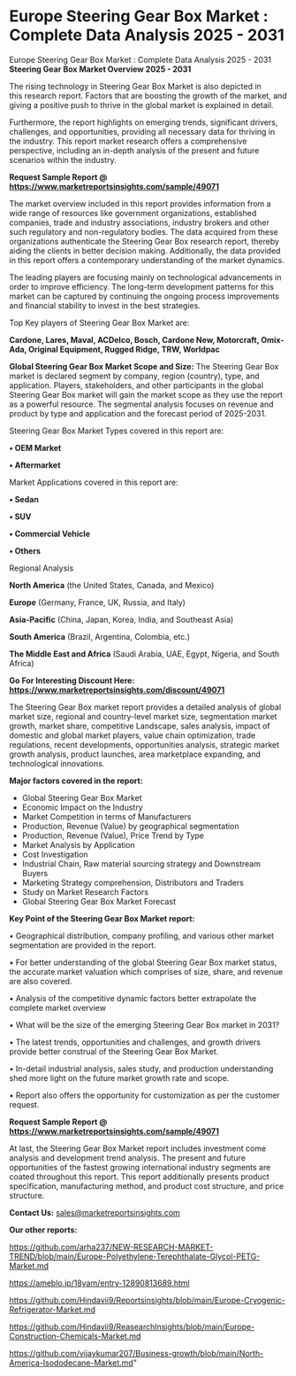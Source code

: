# Europe Steering Gear Box Market : Complete Data Analysis 2025 - 2031
Europe Steering Gear Box Market : Complete Data Analysis 2025 - 2031
<Strong> Steering Gear Box Market Overview 2025 - 2031</strong>

The rising technology in Steering Gear Box Market is also depicted in this research report. Factors that are boosting the growth of the market, and giving a positive push to thrive in the global market is explained in detail.

Furthermore, the report highlights on emerging trends, significant drivers, challenges, and opportunities, providing all necessary data for thriving in the industry. This report market research offers a comprehensive perspective, including an in-depth analysis of the present and future scenarios within the industry.

<strong>Request Sample Report @ <a href=https://www.marketreportsinsights.com/sample/49071>https://www.marketreportsinsights.com/sample/49071</a></strong>

The market overview included in this report provides information from a wide range of resources like government organizations, established companies, trade and industry associations, industry brokers and other such regulatory and non-regulatory bodies. The data acquired from these organizations authenticate the Steering Gear Box research report, thereby aiding the clients in better decision making. Additionally, the data provided in this report offers a contemporary understanding of the market dynamics.

The leading players are focusing mainly on technological advancements in order to improve efficiency. The long-term development patterns for this market can be captured by continuing the ongoing process improvements and financial stability to invest in the best strategies.

Top Key players of Steering Gear Box Market are:

<strong>Cardone, Lares, Maval, ACDelco, Bosch, Cardone New, Motorcraft, Omix-Ada, Original Equipment, Rugged Ridge, TRW, Worldpac</strong>

<strong><b>Global Steering Gear Box Market Scope and Size:</b></strong>
The Steering Gear Box market is declared segment by company, region (country), type, and application. Players, stakeholders, and other participants in the global Steering Gear Box market will gain the market scope as they use the report as a powerful resource. The segmental analysis focuses on revenue and product by type and application and the forecast period of 2025-2031.

Steering Gear Box Market Types covered in this report are:

<strong>•  OEM Market

•  Aftermarket</strong>

Market Applications covered in this report are:

<strong>•  Sedan

•  SUV

•  Commercial Vehicle

•  Others</strong> 

Regional Analysis

<strong>North America</strong> (the United States, Canada, and Mexico)

<strong>Europe</strong> (Germany, France, UK, Russia, and Italy)

<strong>Asia-Pacific</strong> (China, Japan, Korea, India, and Southeast Asia)

<strong>South America</strong> (Brazil, Argentina, Colombia, etc.)

<strong>The Middle East and Africa</strong> (Saudi Arabia, UAE, Egypt, Nigeria, and South Africa)

<strong>Go For Interesting Discount Here: <a href=https://www.marketreportsinsights.com/discount/49071>https://www.marketreportsinsights.com/discount/49071</a></strong>

The Steering Gear Box market report provides a detailed analysis of global market size, regional and country-level market size, segmentation market growth, market share, competitive Landscape, sales analysis, impact of domestic and global market players, value chain optimization, trade regulations, recent developments, opportunities analysis, strategic market growth analysis, product launches, area marketplace expanding, and technological innovations.

<strong><b>Major factors covered in the report:</b></strong>
<ul>
  <li>Global Steering Gear Box Market </li>
  <li>Economic Impact on the Industry</li>
  <li>Market Competition in terms of Manufacturers</li>
  <li>Production, Revenue (Value) by geographical segmentation</li>
  <li>Production, Revenue (Value), Price Trend by Type</li>
  <li>Market Analysis by Application</li>
  <li>Cost Investigation</li>
  <li>Industrial Chain, Raw material sourcing strategy and Downstream Buyers</li>
  <li>Marketing Strategy comprehension, Distributors and Traders</li>
  <li>Study on Market Research Factors</li>
  <li>Global Steering Gear Box Market Forecast</li>
</ul>

<strong><b>Key Point of the Steering Gear Box Market report:</b></strong>

• Geographical distribution, company profiling, and various other market segmentation are provided in the report.

• For better understanding of the global Steering Gear Box market status, the accurate market valuation which comprises of size, share, and revenue are also covered.

• Analysis of the competitive dynamic factors better extrapolate the complete market overview

• What will be the size of the emerging Steering Gear Box market in 2031?

• The latest trends, opportunities and challenges, and growth drivers provide better construal of the Steering Gear Box Market.

• In-detail industrial analysis, sales study, and production understanding shed more light on the future market growth rate and scope.

• Report also offers the opportunity for customization as per the customer request.

<strong>Request Sample Report @ <a href=https://www.marketreportsinsights.com/sample/49071>https://www.marketreportsinsights.com/sample/49071</a></strong>

At last, the Steering Gear Box Market report includes investment come analysis and development trend analysis. The present and future opportunities of the fastest growing international industry segments are coated throughout this report. This report additionally presents product specification, manufacturing method, and product cost structure, and price structure.

<strong>Contact Us:</strong>
sales@marketreportsinsights.com

<strong>Our other reports:</strong>

<a href=https://github.com/arha237/NEW-RESEARCH-MARKET-TREND/blob/main/Europe-Polyethylene-Terephthalate-Glycol-PETG-Market.md>https://github.com/arha237/NEW-RESEARCH-MARKET-TREND/blob/main/Europe-Polyethylene-Terephthalate-Glycol-PETG-Market.md</a>

<a href=https://ameblo.jp/18yam/entry-12890813689.html>https://ameblo.jp/18yam/entry-12890813689.html</a>

<a href=https://github.com/Hindavii9/Reportsinsights/blob/main/Europe-Cryogenic-Refrigerator-Market.md>https://github.com/Hindavii9/Reportsinsights/blob/main/Europe-Cryogenic-Refrigerator-Market.md</a>

<a href=https://github.com/Hindavii9/ReasearchInsights/blob/main/Europe-Construction-Chemicals-Market.md>https://github.com/Hindavii9/ReasearchInsights/blob/main/Europe-Construction-Chemicals-Market.md</a>

<a href=https://github.com/vijaykumar207/Business-growth/blob/main/North-America-Isododecane-Market.md>https://github.com/vijaykumar207/Business-growth/blob/main/North-America-Isododecane-Market.md</a>"
